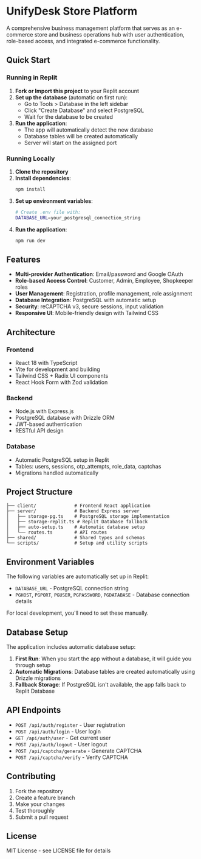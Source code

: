 # UnifyDesk Store Platform

A comprehensive business management platform that serves as an e-commerce store and business operations hub with user authentication, role-based access, and integrated e-commerce functionality.

## Quick Start

### Running in Replit

1. **Fork or Import this project** to your Replit account
2. **Set up the database** (automatic on first run):
   - Go to Tools > Database in the left sidebar
   - Click "Create Database" and select PostgreSQL
   - Wait for the database to be created
3. **Run the application**:
   - The app will automatically detect the new database
   - Database tables will be created automatically
   - Server will start on the assigned port

### Running Locally

1. **Clone the repository**
2. **Install dependencies**:
   ```bash
   npm install
   ```
3. **Set up environment variables**:
   ```bash
   # Create .env file with:
   DATABASE_URL=your_postgresql_connection_string
   ```
4. **Run the application**:
   ```bash
   npm run dev
   ```

## Features

- **Multi-provider Authentication**: Email/password and Google OAuth
- **Role-based Access Control**: Customer, Admin, Employee, Shopkeeper roles
- **User Management**: Registration, profile management, role assignment
- **Database Integration**: PostgreSQL with automatic setup
- **Security**: reCAPTCHA v3, secure sessions, input validation
- **Responsive UI**: Mobile-friendly design with Tailwind CSS

## Architecture

### Frontend
- React 18 with TypeScript
- Vite for development and building
- Tailwind CSS + Radix UI components
- React Hook Form with Zod validation

### Backend
- Node.js with Express.js
- PostgreSQL database with Drizzle ORM
- JWT-based authentication
- RESTful API design

### Database
- Automatic PostgreSQL setup in Replit
- Tables: users, sessions, otp_attempts, role_data, captchas
- Migrations handled automatically

## Project Structure

```
├── client/              # Frontend React application
├── server/              # Backend Express server
│   ├── storage-pg.ts    # PostgreSQL storage implementation
│   ├── storage-replit.ts # Replit Database fallback
│   ├── auto-setup.ts    # Automatic database setup
│   └── routes.ts        # API routes
├── shared/              # Shared types and schemas
└── scripts/             # Setup and utility scripts
```

## Environment Variables

The following variables are automatically set up in Replit:

- `DATABASE_URL` - PostgreSQL connection string
- `PGHOST`, `PGPORT`, `PGUSER`, `PGPASSWORD`, `PGDATABASE` - Database connection details

For local development, you'll need to set these manually.

## Database Setup

The application includes automatic database setup:

1. **First Run**: When you start the app without a database, it will guide you through setup
2. **Automatic Migrations**: Database tables are created automatically using Drizzle migrations
3. **Fallback Storage**: If PostgreSQL isn't available, the app falls back to Replit Database

## API Endpoints

- `POST /api/auth/register` - User registration
- `POST /api/auth/login` - User login
- `GET /api/auth/user` - Get current user
- `POST /api/auth/logout` - User logout
- `POST /api/captcha/generate` - Generate CAPTCHA
- `POST /api/captcha/verify` - Verify CAPTCHA

## Contributing

1. Fork the repository
2. Create a feature branch
3. Make your changes
4. Test thoroughly
5. Submit a pull request

## License

MIT License - see LICENSE file for details